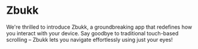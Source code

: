 # Zbukk
We're thrilled to introduce Zbukk, a groundbreaking app that redefines how you interact with your device. Say goodbye to traditional touch-based scrolling – Zbukk lets you navigate effortlessly using just your eyes!
